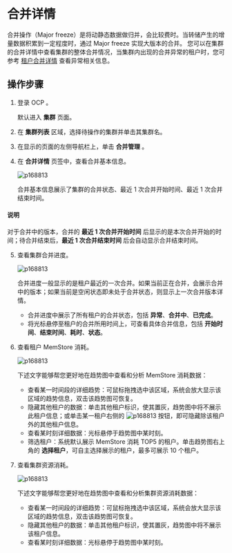 # 合并详情

合并操作（Major freeze）是将动静态数据做归并，会比较费时。当转储产生的增量数据积累到一定程度时，通过 Major freeze 实现大版本的合并。
您可以在集群的合并详情中查看集群的整体合并情况，当集群内出现的合并异常的租户时，您可参考 [租户合并详情](../../5.tenant-functions/11.merge-management/2.merge-details.md) 查看异常相关信息。

## 操作步骤

1. 登录 OCP 。

   默认进入 **集群** 页面。

2. 在 **集群列表** 区域，选择待操作的集群并单击其集群名。

3. 在显示的页面的左侧导航栏上，单击 **合并管理** 。

4. 在 **合并详情** 页签中，查看合并基本信息。

   ![p168813](https://obbusiness-private.oss-cn-shanghai.aliyuncs.com/doc/img/ocp/%E5%90%88%E5%B9%B6%E5%9F%BA%E6%9C%AC%E4%BF%A1%E6%81%AF1.png)

   合并基本信息展示了集群的合并状态、最近 1 次合并开始时间、最近 1 次合并结束时间。

  <main id="notice" type='explain'>
    <h4>说明</h4>
    <p>对于合并中的版本，合并的 <strong>最近 1 次合并开始时间</strong> 后显示的是本次合并开始的时间；待合并结束后，<strong>最近 1 次合并结束时间</strong> 后会自动显示合并结束时间。</p>
  </main>

5. 查看集群合并进度。

   ![p168813](https://obbusiness-private.oss-cn-shanghai.aliyuncs.com/doc/img/ocp/%E6%9C%80%E8%BF%911%E6%AC%A1%E5%90%88%E5%B9%B61.png)

   合并进度一般显示的是租户最近的一次合并。如果当前正在合并，会展示合并中的版本；如果当前是空闲状态即未处于合并状态，则显示上一次合并版本详情。
   * 合并进度中展示了所有租户的合并状态，包括 **异常**、**合并中**、**已完成**。
   * 将光标悬停至租户的合并所用时间上，可查看具体合并信息，包括 **开始时间**、**结束时间**、**耗时**、**状态**。

6. 查看租户 MemStore 消耗。

   ![p168813](https://obbusiness-private.oss-cn-shanghai.aliyuncs.com/doc/img/ocp/%E7%A7%9F%E6%88%B7mems%E6%B6%88%E8%80%97.png)

   下述文字能够帮您更好地在趋势图中查看和分析 MemStore 消耗数据：

   * 查看某一时间段的详细趋势：可鼠标拖拽选中该区域，系统会放大显示该区域的趋势信息，双击该趋势图可恢复。
   * 隐藏其他租户的数据：单击其他租户标识，使其置灰，趋势图中将不展示此租户信息；或单击某一租户右侧的 ![p168813](https://obbusiness-private.oss-cn-shanghai.aliyuncs.com/doc/img/ocp/%E5%8F%8D%E9%80%89.png) 按钮，即可隐藏除该租户外的其他租户信息。
   * 查看某时刻详细数据：光标悬停于趋势图中某时刻。
   * 筛选租户：系统默认展示 MemStore 消耗 TOP5 的租户。单击趋势图右上角的 **选择租户**，可自主选择展示的租户，最多可展示 10 个租户。

7. 查看集群资源消耗。

   ![p168813](https://obbusiness-private.oss-cn-shanghai.aliyuncs.com/doc/img/ocp/%E7%A7%9F%E6%88%B7%E9%9B%86%E7%BE%A4%E8%B5%84%E6%BA%90%E6%B6%88%E8%80%97.png)

   下述文字能够帮您更好地在趋势图中查看和分析集群资源消耗数据：

   * 查看某一时间段的详细趋势：可鼠标拖拽选中该区域，系统会放大显示该区域的趋势信息，双击该趋势图可恢复。
   * 隐藏其他租户的数据：单击其他租户标识，使其置灰，趋势图中将不展示该租户信息。
   * 查看某时刻详细数据：光标悬停于趋势图中某时刻。
